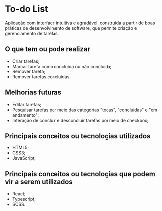 # To-do List

Aplicação com interface intuitiva e agradável, construída a partir de boas práticas de desenvolvimento de software, que permite criação e gerenciamento de tarefas.

## O que tem ou pode realizar
* Criar tarefas;
* Marcar tarefa como concluída ou não concluída;
* Remover tarefa;
* Remover tarefas concluídas.

## Melhorias futuras
* Editar tarefas;
* Pesquisar tarefas por meio das categorias "todas", "concluídas" e "em andamento";
* Interação de concluir e desconcluir tarefas por meio de checkbox;

## Principais conceitos ou tecnologias utilizados
* HTML5;
* CSS3;
* JavaScript;

## Principais conceitos ou tecnologias que podem vir a serem utilizados
* React;
* Typescript;
* SCSS.
